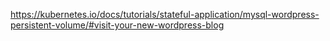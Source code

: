 https://kubernetes.io/docs/tutorials/stateful-application/mysql-wordpress-persistent-volume/#visit-your-new-wordpress-blog
